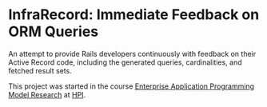 # InfraRecord: Immediate Feedback on ORM Queries

An attempt to provide Rails developers continuously with feedback on their Active Record code, including the generated queries, cardinalities, and fetched result sets.
  
This project was started in the course [Enterprise Application Programming Model Research](http://epic.hpi.uni-potsdam.de/Home/ProgMod_W2012) at [HPI](hpi-web.de).
